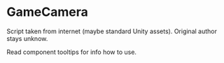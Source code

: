 ﻿# GameCamera

Script taken from internet (maybe standard Unity assets). Original author stays unknow.

Read component tooltips for info how to use.